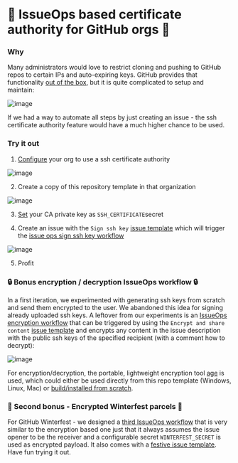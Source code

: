 # :key: IssueOps based certificate authority for GitHub orgs :key:

### Why

Many administrators would love to restrict cloning and pushing to GitHub repos to certain IPs and auto-expiring keys. GitHub provides that functionality [out of the box](https://docs.github.com/en/github/setting-up-and-managing-organizations-and-teams/about-ssh-certificate-authorities), but it is quite complicated to setup and maintain:

![image](https://user-images.githubusercontent.com/1872314/93902515-e8bc5600-fcf7-11ea-85a4-c52e687ea349.png)

If we had a way to automate all steps by just creating an issue - the ssh certificate authority feature would have a much higher chance to be used.

### Try it out

1. [Configure](https://docs.github.com/en/github/setting-up-and-managing-organizations-and-teams/about-ssh-certificate-authorities) your org to use a ssh certificate authority

![image](https://user-images.githubusercontent.com/1872314/93935781-6fd3f300-fd25-11ea-8e6e-c5f7b7ab56cd.png)

2. Create a copy of this repository template in that organization

![image](https://user-images.githubusercontent.com/1872314/93935555-166bc400-fd25-11ea-8e1b-0999a6f62530.png)

3. [Set](https://docs.github.com/en/actions/reference/encrypted-secrets) your CA private key as `SSH_CERTIFICATE`secret

4. Create an issue with the `Sign ssh key` [issue template](.github/ISSUE_TEMPLATE/sign-ssh-key.md) which will trigger the [issue ops sign ssh key workflow](.github/workflows/issue-ops-sign-ssh-key.yaml)

![image](https://user-images.githubusercontent.com/1872314/93902210-9844f880-fcf7-11ea-9723-3e0d57622b1d.png)

5. Profit

### :lock: Bonus encryption / decryption IssueOps workflow :lock:

In a first iteration, we experimented with generating ssh keys from scratch and send them encrypted to the user. We abandoned this idea for signing already uploaded ssh keys. A leftover from our experiments is an [IssueOps encryption workflow](.github/workflows/issue-ops-encrypt-content.yaml) that can be triggered by using the `Encrypt and share content` [issue template](.github/ISSUE_TEMPLATE/encrypt-content.md) and encrypts any content in the issue description with the public ssh keys of the specified recipient (with a comment how to decrypt):

![image](https://user-images.githubusercontent.com/1872314/93903714-50bf6c00-fcf9-11ea-85e1-a793144aa384.png)

For encryption/decryption, the portable, lightweight encryption tool [age](https://github.com/FiloSottile/age) is used, which could either be used directly from this repo template (Windows, Linux, Mac) or [build/installed from scratch](https://github.com/FiloSottile/age#installation).

### :gift: Second bonus - Encrypted Winterfest parcels :gift:

For GitHub Winterfest - we designed a [third IssueOps workflow](.github/workflows/issue-ops-send-encrypted-winterfest-parcel.yaml) that is very similar to the encryption based one just that it always assumes the issue opener to be the receiver and a configurable secret `WINTERFEST_SECRET` is used as encrypted payload. It also comes with a [festive issue template](.github/ISSUE_TEMPLATE/send-encrypted-winterfest-parcel.md).
Have fun trying it out.
